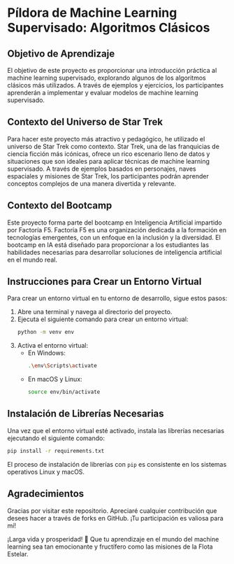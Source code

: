 # Píldora de Machine Learning Supervisado: Algoritmos Clásicos

## Objetivo de Aprendizaje

El objetivo de este proyecto es proporcionar una introducción práctica al machine learning supervisado, explorando algunos de los algoritmos clásicos más utilizados. A través de ejemplos y ejercicios, los participantes aprenderán a implementar y evaluar modelos de machine learning supervisado.

## Contexto del Universo de Star Trek

Para hacer este proyecto más atractivo y pedagógico, he utilizado el universo de Star Trek como contexto. Star Trek, una de las franquicias de ciencia ficción más icónicas, ofrece un rico escenario lleno de datos y situaciones que son ideales para aplicar técnicas de machine learning supervisado. A través de ejemplos basados en personajes, naves espaciales y misiones de Star Trek, los participantes podrán aprender conceptos complejos de una manera divertida y relevante.

## Contexto del Bootcamp

Este proyecto forma parte del bootcamp en Inteligencia Artificial impartido por Factoría F5. Factoría F5 es una organización dedicada a la formación en tecnologías emergentes, con un enfoque en la inclusión y la diversidad. El bootcamp en IA está diseñado para proporcionar a los estudiantes las habilidades necesarias para desarrollar soluciones de inteligencia artificial en el mundo real.

## Instrucciones para Crear un Entorno Virtual

Para crear un entorno virtual en tu entorno de desarrollo, sigue estos pasos:

1. Abre una terminal y navega al directorio del proyecto.
2. Ejecuta el siguiente comando para crear un entorno virtual:
    ```bash
    python -m venv env
    ```
3. Activa el entorno virtual:
    - En Windows:
        ```bash
        .\env\Scripts\activate
        ```
    - En macOS y Linux:
        ```bash
        source env/bin/activate
        ```

## Instalación de Librerías Necesarias

Una vez que el entorno virtual esté activado, instala las librerías necesarias ejecutando el siguiente comando:

```bash
pip install -r requirements.txt
```

El proceso de instalación de librerías con `pip` es consistente en los sistemas operativos Linux y macOS.

## Agradecimientos

Gracias por visitar este repositorio. Apreciaré cualquier contribución que desees hacer a través de forks en GitHub. ¡Tu participación es valiosa para mí!

¡Larga vida y prosperidad! 🖖 Que tu aprendizaje en el mundo del machine learning sea tan emocionante y fructífero como las misiones de la Flota Estelar.
